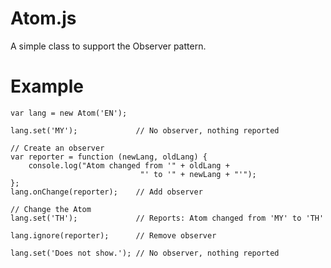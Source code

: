 # Atom.js

A simple class to support the Observer pattern.

    


# Example

    var lang = new Atom('EN');

    lang.set('MY');             // No observer, nothing reported

    // Create an observer
    var reporter = function (newLang, oldLang) {
        console.log("Atom changed from '" + oldLang + 
                                 "' to '" + newLang + "'");
    };
    lang.onChange(reporter);    // Add observer

    // Change the Atom
    lang.set('TH');             // Reports: Atom changed from 'MY' to 'TH'

    lang.ignore(reporter);      // Remove observer

    lang.set('Does not show.'); // No observer, nothing reported

